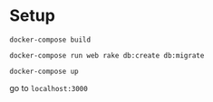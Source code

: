 # Setup

`docker-compose build`

`docker-compose run web rake db:create db:migrate`

`docker-compose up`

go to `localhost:3000`
